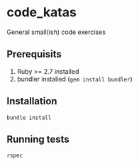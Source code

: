 # code_katas
General small(ish) code exercises

## Prerequisits
1. Ruby >= 2.7 installed
2. bundler installed (`gem install bundler`)

## Installation
`bundle install`

## Running tests
`rspec`